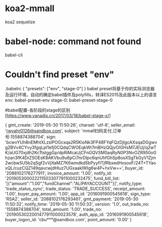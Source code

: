 # koa2-mmall
koa2 sequelize

# babel-node: command not found
babel-cli

# Couldn't find preset "env"
.babelrc
{
    "presets": ["env", "stage-0"]
}
babel preset将基于你的实际浏览器及运行环境，自动的确定babel插件及polyfills，转译ES2015及此版本以上的语言
env: babel-preset-env
stage-0: babel-preset-stage-0

#babel配置-各阶段的stage的区别
[https://www.vanadis.cn/2017/03/18/babel-stage-x/]

{ gmt_create: '2019-05-30 11:50:26',
  charset: 'utf-8',
  seller_email: 'rwyahr0126@sandbox.com',
  subject: 'mmall扫码支付,订单号:1558874388704',
  sign:
   'bcwvYUh8nEMhtXLzslPOGcxqa2R5KioNk3FP48FYqFQzDjlgcAXsqaDGgwvg2BVv4CYvy3fgqLpl1efj0CQdqCWOEqkWt7mBHzQQjvOlGHsM7JEUj/q2wTK/aUG70xjdh2KcTtstggGp/dpRiMcalJjCFnGQVSM0aqRyN0P3NvOZR950oGhzan3fK4DrZSOEsK8AKVbu9u6pCi7nrDlpc6qnUhfGhSp8osXSgTkGyV1Zjm2wcbw5U5b2qSgf2vVjXaMZ7K6wmdkd5bPyyfITjfRbxedHxsooF/24T+TYaoxQL/cuzCQZ149qavcwjdHluz7UGxaaklWIg6w4P+hxVw==',
  buyer_id: '2088102176277911',
  invoice_amount: '1.00',
  notify_id: '2019053000222115033077911000232475',
  fund_bill_list: '[{"amount":"1.00","fundChannel":"ALIPAYACCOUNT"}]',
  notify_type: 'trade_status_sync',
  trade_status: 'TRADE_SUCCESS',
  receipt_amount: '1.00',
  buyer_pay_amount: '1.00',
  app_id: '2016091900545618',
  sign_type: 'RSA2',
  seller_id: '2088102176293461',
  gmt_payment: '2019-05-30 11:50:32',
  notify_time: '2019-05-30 11:50:33',
  version: '1.0',
  out_trade_no: '1558874388704',
  total_amount: '1.00',
  trade_no: '2019053022001477911000023578',
  auth_app_id: '2016091900545618',
  buyer_logon_id: 'cbu***@sandbox.com',
  point_amount: '0.00' }